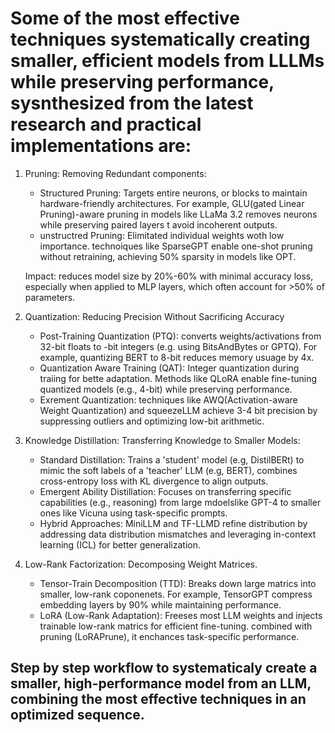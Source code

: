 # Some of the most effective techniques systematically creating smaller, efficient models from LLLMs while preserving performance, sysnthesized from the latest research and practical implementations are:

1. Pruning: Removing Redundant components:
    * Structured Pruning: Targets entire neurons, or blocks to maintain hardware-friendly architectures. For example, GLU(gated Linear Pruning)-aware pruning in models like LLaMa 3.2 removes neurons while preserving paired layers t avoid incoherent outputs.
    * unstructred Pruning: Elimitated individual weights woth low importance. technoiques like SparseGPT enable one-shot pruning without retraining, achieving 50% sparsity in models like OPT.
    
    
    Impact: reduces model size by 20%-60% with minimal accuracy loss, especially when applied to MLP layers, which often account for >50% of parameters.

2. Quantization: Reducing Precision Without Sacrificing Accuracy
    * Post-Training Quantization (PTQ): converts weights/activations from 32-bit floats to -bit integers (e.g. using BitsAndBytes or GPTQ). For example, quantizing BERT to 8-bit reduces memory usuage by 4x.
    * Quantization Aware Training (QAT): Integer quantization during traiing for bette adaptation. Methods like QLoRA enable fine-tuning quantized models (e.g., 4-bit) while preserving performance.
    * Exrement Quantization: techniques like AWQ(Activation-aware Weight Quantization) and squeezeLLM achieve 3-4 bit precision by suppressing outliers and optimizing low-bit arithmetic.

3. Knowledge Distillation: Transferring Knowledge to Smaller Models:
    * Standard Distillation: Trains a 'student' model (e.g, DistilBERt) to mimic the soft labels of a 'teacher' LLM (e.g, BERT), combines cross-entropy loss with KL divergence to align outputs.
    * Emergent Ability Distillation: Focuses on transferring specific capabilities (e.g., reasoning) from large mdoelslike GPT-4 to smaller ones like Vicuna using task-specific prompts.
    * Hybrid Approaches: MiniLLM and TF-LLMD refine distribution by addressing data distribution mismatches and leveraging in-context learning (ICL) for better generalization.

4. Low-Rank Factorization: Decomposing Weight Matrices.
    * Tensor-Train Decomposition (TTD): Breaks down large matrics into smaller, low-rank coponenets. For example, TensorGPT compress embedding layers by 90% while maintaining performance.
    * LoRA (Low-Rank Adaptation): Freeses most LLM weights and injects trainable low-rank matrics for efficient fine-tuning. combined with pruning (LoRAPrune), it enchances task-specific performance.


##  Step by step workflow to systematicaly create a smaller, high-performance model from an LLM, combining the most effective techniques in an optimized sequence.
